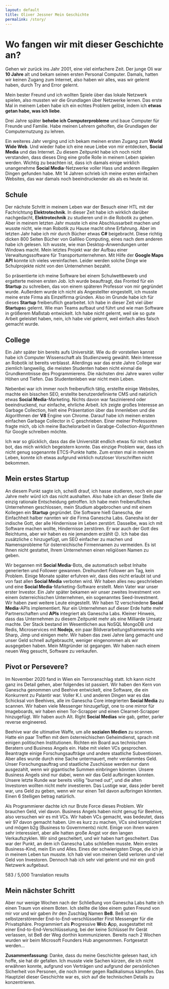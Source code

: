 ```yaml
---
layout: default 
title: Oliver Jessner Mein Geschichte
permalink: /story/
---
```


<h1><i class="fa-solid fa-hourglass-start"></i> Wo fangen wir mit dieser Geschichte an?</h1>

Gehen wir zurück ins Jahr 2001, eine viel einfachere Zeit.
Der junge Oli war <strong>10 Jahre</strong> alt und bekam seinen ersten Personal Computer. Damals,
hatten wir keinen Zugang zum Internet, also haben wir alles, was wir gelernt haben, durch Try and Error gelernt.

Mein bester Freund und ich wollten Spiele über das lokale Netzwerk spielen, also mussten wir die Grundlagen über Netzwerke lernen. Das erste Mal in meinem Leben habe ich ein echtes Problem gelöst, indem ich <strong>etwas getan habe, was ich liebe</strong>.

Drei Jahre später <strong>behebe ich Computerprobleme</strong> und baue Computer für Freunde und Familie. Habe meinen Lehrern geholfen, die Grundlagen der Computernutzung zu lehren.

Ein weiteres Jahr verging und ich bekam meinen ersten Zugang zum <strong>World Wide Web</strong>.
Und wieder habe ich eine neue Liebe von mir entdecken, <strong>Social Media</strong> und das Internet.
Zu diesem Zeitpunkt habe ich noch nicht verstanden, dass dieses Ding eine große Rolle in meinem Leben spielen werden.
Wichtig zu beachten ist, dass ich damals einige wirklich unangenehme <strong>Social Media</strong>-Netzwerke voller Hass und anderen illegalen Dingen gefunden habe. Mit 14 Jahren schrieb ich meine ersten einfachen Websites, das war damals noch beeindruckender als als es heute ist.

<h2><i class="fa-solid fa-school"></i>Schule</h2>
Der nächste Schritt in meinem Leben war der Besuch einer HTL mit der Fachrichtung <strong>Elektrotechnik</strong>. In dieser Zeit habe ich wirklich darüber nachgedacht, <strong>Elektrotechnik</strong> zu studieren und in die Robotik zu gehen.
Aber in meinem letzten Jahr musste ich eine Abschlussarbeit machen und wusste nicht, wie man Robotik zu Hause macht
ohne Erfahrung. Aber im letzten Jahr habe ich mir durch Bücher etwas <strong>C#</strong> beigebracht. Diese richtig dicken 800 Seiten 
Bücher von Gallileo Computing, eines nach dem anderen habe ich gelesen. Ich wusste, wie man Desktop-Anwendungen unter Windows macht. Mein letztes Projekt war der Aufbau einer Verwaltungssoftware für Transportunternehmen. Mit Hilfe der <strong>Google Maps API</strong> konnte ich vieles vereinfachen. Leider werden solche Dinge wie Schulprojekte nicht von den Unternehmen bezahlt.

So präsentierte ich meine Software bei einem Schulwettbewerb und ergatterte meinen ersten Job. Ich wurde beauftragt, das Fronted für ein <strong>Startup</strong> zu schreiben, das von einem späteren Professor von mir gegründet wurde. Außerdem wurde ich nicht als Angestellter eingestellt, ich musste meine erste Firma als Einzelfirma gründen. Also im Grunde habe ich für dieses <strong>Startup</strong> freiberuflich gearbeitet. Ich habe in dieser Zeit viel über <strong>Startups</strong>s gelernt. Wie man Teams aufbaut und führt und wie man Software in größerem Maßstab entwickelt. Ich habe nicht gelernt, weil sie so gute Arbeit geleistet haben, nein, ich habe viel gelernt, weil einfach alles falsch gemacht wurde.

<h2><i class="fa-solid fa-building-columns"></i>College</h2>
Ein Jahr später bin bereits aufs Universität. Wie du dir vorstellen kannst habe ich Computer Wissenschaft als Studienzweig gewählt. Mein Interesse an Robotik ist bereits verblasst. Allerdings war das erste
Jahre College war ziemlich langweilig, die meisten Studenten haben nicht einmal die Grundkenntnisse des Programmierens. Die nächsten drei Jahre waren voller Höhen und Tiefen. Das Studentenleben war nicht mein Leben.

Nebenbei war ich immer noch freiberuflich tätig, erstellte einige Websites, machte ein bisschen SEO, erstellte benutzerdefinierte CMS und natürlich etwas <strong>Social Media</strong>-Marketing. Nichts davon war faszinierend oder beeindruckend, nur einfache, ehrliche Arbeit. Ich zeigte großes Interesse an Garbage Collection, hielt eine Präsentation über das Innenleben und die Algorithmen der <strong>V8</strong> Engine von Chrome. Darauf habe ich meinen ersten einfachen Garbage Collector in C geschrieben. Einer meiner Professoren fragte mich, ob ich meine Bachelorarbeit in Garabge-Collection-Algorithmen für Google schreiben möchte.

Ich war so glücklich, dass das die Universität endlich etwas für mich selbst bot, das mich wirklich begeistern konnte. Das einzige Problem war, dass ich nicht genug sogenannte ETCS-Punkte hatte. Zum ersten mal in meinem Leben, konnte ich etwas aufgrund wirklich nutzloser Vorschriften nicht bekommen. 

<h2><i class="fa-solid fa-building"></i>Mein erstes Startup</h2>
An diesem Punkt sagte ich, scheiß drauf, ich hasse studieren, noch ein paar Jahre mehr würd ich das nicht aushalten. Also habe ich an dieser Stelle die einzig rationale Entscheidung getroffen. Ich habe mein freiberufliches Unternehmen geschlossen, mein Studium abgebrochen und mit einem Kollegen ein <strong>Startup</strong> gegründet. Die Software hieß Ganescha, der Einfachheit halber nannten wir die Firma Ganescha Labs. Ganesha ist der indische Gott, der alle Hindernisse im Leben zerstört. Dasselbe, was ich mit Software machen wollte, Hindernisse zerstören. Er war auch der Gott des Reichtums, aber wir haben es nie jemandem erzählt 😉. Ich habe das zusätzliche c hinzugefügt, um SEO einfacher zu machen und Namensprobleme für österreichische Firmennamen zu vermeiden. Es ist Ihnen nicht gestattet, Ihrem Unternehmen einen religiösen Namen zu geben.

Wir begannen mit <strong>Social Media</strong>-Bots, die automatisch selbst Inhalte generierten und Follower gewannen. Dreihundert Follower am Tag, kein Problem. Einige Monate später erfuhren wir, dass dies nicht erlaubt ist und von fast allen <strong>Social Media</strong> verboten wird. Wir haben alles neu geschrieben und eine <strong>Social Media</strong>-Marketing-Software erstellt. Mein Vater war unser erster Investor. Ein Jahr später bekamen wir unser zweites Investment von einem österreichischen Unternehmen, ein sogenanntes Seed-Investment. Wir haben zwei weitere Leute eingestellt. Wir haben 12 verschiedene <strong>Social Media</strong>-APIs implementiert. Nur ein Unternehmen auf dieser Erde hatte mehr Partnerschaften und <strong>APIs</strong> integriert als Ganescha Labs. Kleiner Hinweis, dass das Unternehmen zu diesem Zeitpunkt mehr als eine Milliarde Umsatz machte. Der Stack bestand im Wesentlichen aus NoSQL MongoDB und Redis, Microservices mit <strong>Nodejs</strong>, ein paar Bildverarbeitungsframeworks wie Sharp, Jimp und einigen mehr. Wir haben das zwei Jahre lang gemacht und unser Geld schnell aufgebraucht, weniger eingenommen als wir ausgegeben haben. Mein Mitgründer ist gegangen. Wir haben nach einem neuen Weg gesucht, Software zu verkaufen.

<h2><i class="fa-solid fa-building"></i>Pivot or Persevere?</h2>
Im November 2020 fand in Wien ein Terroranschlag statt. Ich kann nicht ganz ins Detail gehen, aber folgendes ist passiert. Wir haben den Kern von Ganescha genommen und Beehive entwickelt, eine Software, die ein Konkurrent zu Palantir war. Voller K.I. und anderen Dingen war es das Schicksal von Beehives, alle im Ganescha Core integrierten <strong>Social Media</strong> zu scannen. Wir haben viele Messenger hinzugefügt, one to one mirror für Imageboards, wir haben einen Tor-Scrapper und einen Clearnet-Scrapper hinzugefügt. Wir haben auch Alt. Right <strong>Social Medias</strong> wie gab, getter, parler reverse engineered.

Beehive war die ultimative Waffe, um alle <strong>sozialen Medien</strong> zu scannen. Hatte ein paar Treffen mit dem österreichischen Geheimdienst, sprach mit einigen politischen Institutionen. Richten ein Board aus technischen Beratern und Business Angels ein. Habe mit vielen VCs gesprochen. Beantragte einige Forschungsaufträge und andere staatliche Subventionen. Aber alles wurde durch eine Sache untermauert, mehr verdammtes Geld. Unser Forschungsauftrag und staatliche Zuschüsse werden nur dann ausgezahlt, wenn wir gigantische Summen einbringen könnten. Unsere Business Angels sind nur dabei, wenn wir das Geld aufbringen konnten. Unsere letzte Runde war bereits völlig "burned out", und die alten Investoren wollten nicht mehr investieren. Das Lustige war, dass jeder bereit war, uns Geld zu geben, wenn wir nur einen Teil davon aufbringen könnten. Einen 6 Stelligen betrag natürlich.

Als Programmierer dachte ich nur Brute Force dieses Problem. Wir brauchen Geld, viel davon. Business Angels haben nicht genug für Beehive, also versuchen wir es mit VCs. Wir haben VCs gemacht, was bedeutet, dass wir 97 davon gemacht haben.
Um es kurz zu machen, VCs sind kompliziert und mögen b2g (Business to Governments) nicht. Einige von ihnen waren sehr interessiert, aber alle hatten große Angst vor den langen Verkaufszyklen. Wir sind gescheitert, und wir haben hart gescheitert. Das war der Punkt, an dem ich Ganescha Labs schließen musste. Mein erstes Business-Kind, mein Ein und Alles. Eines der schwierigsten Dinge, die ich je in meinem Leben tun musste. Ich hab viel von meinen Geld verloren und viel Geld von Investoren. Dennoch hab ich sehr viel gelernt und mir 
ein groß Netzwerk aufgebaut.

583 / 5,000
Translation results
<h2><i class="fa-solid fa-check"></i>Mein nächster Schritt</h2>
Aber nur wenige Wochen nach der Schließung von Ganescha Labs hatte ich einen Traum von einem Boten.
Ich stellte die Idee einem guten Freund von mir vor und wir gaben ihr den Zuschlag
Namen <strong>Be8</strong>. Be8 ist ein selbstzerstörender End-to-End-verschlüsselter First Messenger für die Privatsphäre.
Programmiert als <strong>P</strong>rogressive <strong>W</strong>eb <strong>A</strong>pp, ausgestattet mit einer End-to-End-Verschlüsselung, bei der keine Schlüssel Ihr Gerät verlassen, ist Be8 der Weg dorthin kommunizieren.
Bereits nach 2 Wochen wurden wir beim Microsoft Founders Hub angenommen. Fortgesetzt werden...

<strong>Zusammenfassung:</strong> 
Danke, dass du meine Geschichte gelesen hast, ich hoffe, sie hat dir gefallen. Ich musste viele Sachen kürzen, die ich nicht erwähnen konnte, aufgrund von Verträgen und aufgrund der persönlichen Sicherheit von Personen, die noch immer
gegen Radikalismus kämpfen. Das Hauptziel dieser Geschichte war es, sich auf die technischen Details zu konzentrieren.
